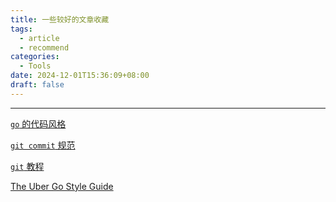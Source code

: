 ```yaml
---
title: 一些较好的文章收藏
tags:
  - article
  - recommend
categories:
  - Tools
date: 2024-12-01T15:36:09+08:00
draft: false
---
```

---
[`go` 的代码风格](https://github.com/xxjwxc/uber_go_guide_cn)

[`git commit` 规范](https://cbea.ms/git-commit/)

[`git` 教程](https://github.com/CoderLeixiaoshuai/java-eight-part/blob/master/docs/tools/git/%E4%BF%9D%E5%A7%86%E7%BA%A7Git%E6%95%99%E7%A8%8B%EF%BC%8C10000%E5%AD%97%E8%AF%A6%E8%A7%A3.md)

[The Uber Go Style Guide](https://github.com/xxjwxc/uber_go_guide_cn)

